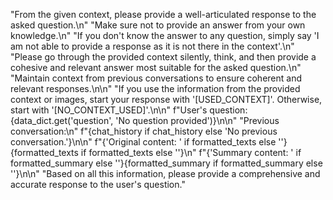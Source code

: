 "From the given context, please provide a well-articulated response to the asked question.\n"
            "Make sure not to provide an answer from your own knowledge.\n"
            "If you don't know the answer to any question, simply say 'I am not able to provide a response as it is not there in the context'.\n"
            "Please go through the provided context silently, think, and then provide a cohesive and relevant answer most suitable for the asked question.\n"
            "Maintain context from previous conversations to ensure coherent and relevant responses.\n\n"
            "If you use the information from the provided context or images, start your response with '[USED_CONTEXT]'. Otherwise, start with '[NO_CONTEXT_USED]'.\n\n"
            f"User's question: {data_dict.get('question', 'No question provided')}\n\n"
            "Previous conversation:\n"
            f"{chat_history if chat_history else 'No previous conversation.'}\n\n"
            f"{'Original content: ' if formatted_texts else ''}{formatted_texts if formatted_texts else ''}\n"
            f"{'Summary content: ' if formatted_summary else ''}{formatted_summary if formatted_summary else ''}\n\n"
            "Based on all this information, please provide a comprehensive and accurate response to the user's question."
